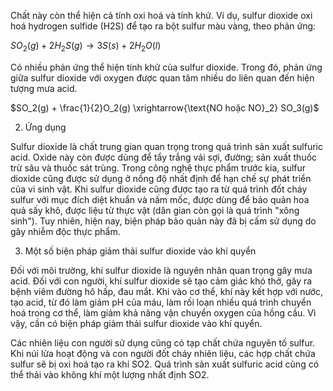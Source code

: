 Chất này còn thể hiện cả tính oxi hoá và tính khử. Ví dụ, sulfur dioxide oxi hoá hydrogen sulfide (H2S) để tạo ra bột sulfur màu vàng, theo phản ứng:

$SO_2(g) + 2H_2S(g) \rightarrow 3S(s) + 2H_2O(l)$

Có nhiều phản ứng thể hiện tính khử của sulfur dioxide. Trong đó, phản ứng giữa sulfur dioxide với oxygen được quan tâm nhiều do liên quan đến hiện tượng mưa acid.

$SO_2(g) + \frac{1}{2}O_2(g) \xrightarrow{\text{NO hoặc NO}_2} SO_3(g)$

2. Ứng dụng

Sulfur dioxide là chất trung gian quan trọng trong quá trình sản xuất sulfuric acid. Oxide này còn được dùng để tẩy trắng vải sợi, đường; sản xuất thuốc trừ sâu và thuốc sát trùng. Trong công nghệ thực phẩm trước kia, sulfur dioxide cũng được sử dụng ở nồng độ nhất định để hạn chế sự phát triển của vi sinh vật. Khi sulfur dioxide cũng được tạo ra từ quá trình đốt cháy sulfur với mục đích diệt khuẩn và nấm mốc, được dùng để bảo quản hoa quả sấy khô, được liệu từ thực vật (dân gian còn gọi là quá trình "xông sinh"). Tuy nhiên, hiện nay, biện pháp bảo quản này đã bị cấm sử dụng do gây nhiễm độc thực phẩm.

3. Một số biện pháp giảm thải sulfur dioxide vào khí quyển

Đối với môi trường, khí sulfur dioxide là nguyên nhân quan trọng gây mưa acid. Đối với con người, khí sulfur dioxide sẽ tạo cảm giác khó thở, gây ra bệnh viêm đường hô hấp, đau mắt. Khi vào cơ thể, khí này kết hợp với nước, tạo acid, từ đó làm giảm pH của máu, làm rối loạn nhiều quá trình chuyển hoá trong cơ thể, làm giảm khả năng vận chuyển oxygen của hồng cầu. Vì vậy, cần có biện pháp giảm thải sulfur dioxide vào khí quyển.

Các nhiên liệu con người sử dụng cũng có tạp chất chứa nguyên tố sulfur. Khi núi lửa hoạt động và con người đốt cháy nhiên liệu, các hợp chất chứa sulfur sẽ bị oxi hoá tạo ra khí SO2. Quá trình sản xuất sulfuric acid cũng có thể thải vào không khí một lượng nhất định SO2.